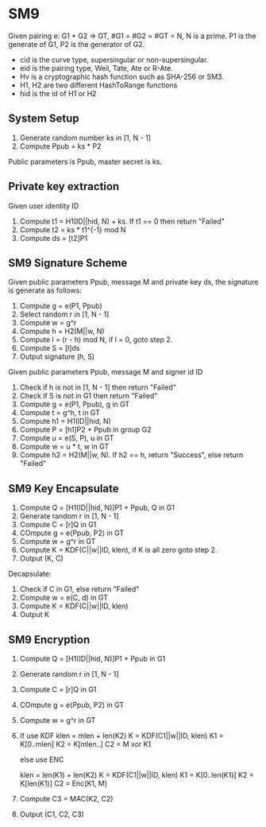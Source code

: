 # SM9

Given pairing e: G1 * G2 => GT, #G1 = #G2 = #GT = N, N is a prime.
P1 is the generate of G1, P2 is the generator of G2.

 * cid is the curve type, supersingular or non-supersingular.
 * eid is the pairing type, Weil, Tate, Ate or R-Ate.
 * Hv is a cryptographic hash function such as SHA-256 or SM3.
 * H1, H2 are two different HashToRange functions
 * hid is the id of H1 or H2

## System Setup

 1. Generate random number ks in [1, N - 1]
 2. Compute Ppub = ks * P2

Public parameters is Ppub, master secret is ks.

## Private key extraction

Given user identity ID

 1. Compute t1 = H1(ID||hid, N) + ks. If t1 == 0 then return "Failed"
 2. Compute t2 = ks * t1^{-1} mod N
 3. Compute ds = [t2]P1


## SM9 Signature Scheme

Given public parameters Ppub, message M and private key ds, the signature is
generate as follows:

 1. Compute g = e(P1, Ppub)
 2. Select random r in [1, N - 1]
 3. Compute w = g^r
 4. Compute h = H2(M||w, N)
 5. Compute l = (r - h) mod N, if l = 0, goto step 2.
 6. Compute S = [l]ds
 7. Output signature (h, S)

Given public parameters Ppub, message M and signer id ID

 1. Check if h is not in [1, N - 1] then return "Failed"
 2. Check if S is not in G1 then return "Failed" 
 3. Compute g = e(P1, Ppub), g in GT
 4. Compute t = g^h, t in GT
 5. Compute h1 = H1(ID||hid, N)
 6. Compute P = [h1]P2 + Ppub in group G2
 7. Compute u = e(S, P), u in GT
 8. Compute w = u * t, w in GT
 9. Compute h2 = H2(M||w, N). If h2 == h, return "Success", else return "Failed"



## SM9 Key Encapsulate

 1. Compute Q = [H1(ID||hid, N)]P1 + Ppub, Q in G1
 2. Generate random r in [1, N - 1]
 3. Compute C = [r]Q in G1
 4. COmpute g = e(Ppub, P2) in GT
 5. Compute w = g^r in GT
 6. Compute K = KDF(C||w||ID, klen), if K is all zero goto step 2.
 7. Output (K, C)

Decapsulate:

 1. Check if C in G1, else return "Failed"
 2. Compute w = e(C, d) in GT
 3. Compute K = KDF(C||w||ID, klen)
 4. Output K

## SM9 Encryption

 1. Compute Q = [H1(ID||hid, N)]P1 + Ppub in G1
 2. Generate random r in [1, N - 1]
 3. Compute C = [r]Q in G1
 4. COmpute g = e(Ppub, P2) in GT
 5. Compute w = g^r in GT
 6. If use KDF
	klen = mlen + len(K2)
	K = KDF(C1||w||ID, klen)
	K1 = K[0..mlen]
	K2 = K[mlen..]
	C2 = M xor K1

    else use ENC

	klen = len(K1) + len(K2)
	K = KDF(C1||w||ID, klen)
	K1 = K[0..len(K1)]
	K2 = K[len(K1)]
	C2 = Enc(K1, M)

 7. Compute C3 = MAC(K2, C2)
 8. Output (C1, C2, C3)





